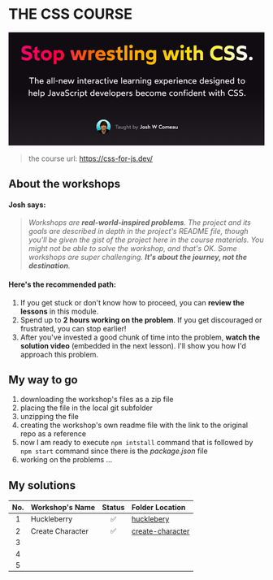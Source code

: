 # THE CSS COURSE

![alt screenshot](https://github.com/jtrfs/css-for-js-workshops/blob/main/page_screenshot.png)

> the course url: https://css-for-js.dev/

## About the workshops

#### Josh says:

> _Workshops are **real-world-inspired problems**. The project and its goals are described in depth in the project's README file, though you'll be given the gist of the project here in the course materials. You might not be able to solve the workshop, and that's OK. Some workshops are super challenging. **It's about the journey, not the destination**._

#### Here's the recommended path:

1. If you get stuck or don't know how to proceed, you can **review the lessons** in this module.
2. Spend up to **2 hours working on the problem**. If you get discouraged or frustrated, you can stop earlier!
3. After you've invested a good chunk of time into the problem, **watch the solution video** (embedded in the next lesson). I'll show you how I'd approach this problem.

## My way to go

1. downloading the workshop's files as a zip file
2. placing the file in the local git subfolder
3. unzipping the file
4. creating the workshop's own readme file with the link to the original repo as a reference
5. now I am ready to execute `npm intstall` command that is followed by `npm start` command since there is the _package.json_ file
6. working on the problems ...

## My solutions

| No. | Workshop's Name  | Status | Folder Location                                                                                |
| :-: | :--------------- | :----: | :--------------------------------------------------------------------------------------------- |
|  1  | Huckleberry      |   ✅   | [hucklebery](https://github.com/jtrfs/css-for-js-workshops/tree/main/1-huckleberry)            |
|  2  | Create Character |   ✅   | [create-character](https://github.com/jtrfs/css-for-js-workshops/tree/main/2-create-character) |
|  3  |                  |        |                                                                                                |
|  4  |                  |        |                                                                                                |
|  5  |                  |        |                                                                                                |
